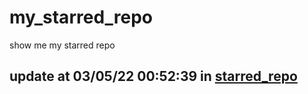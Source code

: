 # my_starred_repo
show me my starred repo

update at 03/05/22 00:52:39 in [starred_repo](./index.html)
---

